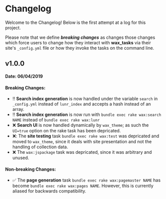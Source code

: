 # Changelog

Welcome to the Changelog! Below is the first attempt at a log for this project.  

Please note that we define ___breaking changes___ as changes those changes which force users to change how they interact with __wax_tasks__
via their site's `_config.yml` file or how they invoke the tasks on the command line.

## v1.0.0
#### Date: 06/04/2019

#### Breaking Changes:
- :bangbang: __Search index generation__ is now handled under the variable `search` in `_config.yml` instead of `lunr_index` and accepts a hash instead of an array.
- :bangbang: __Search index generation__ is now run with `bundle exec rake wax:search NAME` instead of `bundle exec rake wax:lunr`
- :x: __Search UI__ is now handled dynamically by `wax_theme`; as such the `UI=true` option on the rake task has been depricated.
- :x:: The __site testing__ task `bundle exec rake wax:test` was depricated and moved to `wax_theme`, since it deals with site presentation and not the handling of collection data.
- :x: The `wax:jspackage` task was depricated, since it was arbitrary and unused.

#### Non-breaking Changes:
- :white_check_mark: The __page generation__ task `bundle exec rake wax:pagemaster NAME` has become `bundle exec rake wax:pages NAME`. However, this is currently aliased for backwards compatibility. 


